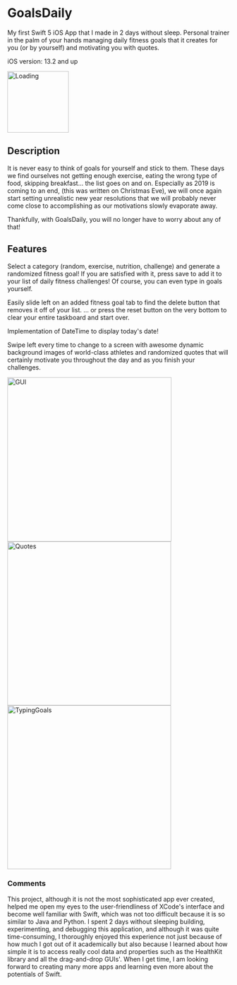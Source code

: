 # GoalsDaily
My first Swift 5 iOS App that I made in 2 days without sleep. Personal trainer in the palm of your hands managing daily fitness goals that it creates for you (or by yourself) and motivating you with quotes.

iOS version: 13.2 and up

<img width="139" alt="Loading" src="https://user-images.githubusercontent.com/54069717/71405696-2d4d8080-2604-11ea-8b60-9ab1a5c7401e.png">

## Description
It is never easy to think of goals for yourself and stick to them. These days we find ourselves not getting enough exercise, eating the wrong type of food, skipping breakfast... the list goes on and on. Especially as 2019 is coming to an end, (this was written on Christmas Eve), we will once again start setting unrealistic new year resolutions that we will probably never come close to accomplishing as our motivations slowly evaporate away.

Thankfully, with GoalsDaily, you will no longer have to worry about any of that!

## Features
Select a category (random, exercise, nutrition, challenge) and generate a randomized fitness goal! If you are satisfied with it, press save to add it to your list of daily fitness challenges! Of course, you can even type in goals yourself.

Easily slide left on an added fitness goal tab to find the delete button that removes it off of your list.
... or press the reset button on the very bottom to clear your entire taskboard and start over.

Implementation of DateTime to display today's date!

Swipe left every time to change to a screen with awesome dynamic background images of world-class athletes and randomized quotes that will certainly motivate you throughout the day and as you finish your challenges.

<img width="372" alt="GUI" src="https://user-images.githubusercontent.com/54069717/71405695-2d4d8080-2604-11ea-81a0-c048f319deba.png">

<img width="371" alt="Quotes" src="https://user-images.githubusercontent.com/54069717/71405697-2d4d8080-2604-11ea-9534-f21d3872ee76.png">

<img width="371" alt="TypingGoals" src="https://user-images.githubusercontent.com/54069717/71405698-2d4d8080-2604-11ea-849f-6b8a7467c490.png">

### Comments
This project, although it is not the most sophisticated app ever created, helped me open my eyes to the user-friendliness of XCode's interface and become well familiar with Swift, which was not too difficult because it is so similar to Java and Python. I spent 2 days without sleeping building, experimenting, and debugging this application, and although it was quite time-consuming, I thoroughly enjoyed this experience not just because of how much I got out of it academically but also because I learned about how simple it is to access really cool data and properties such as the HealthKit library and all the drag-and-drop GUIs'. When I get time, I am looking forward to creating many more apps and learning even more about the potentials of Swift.
